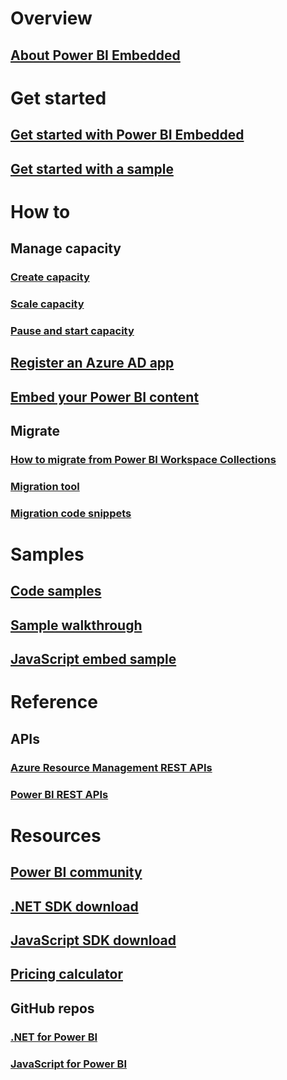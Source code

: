 # Overview
## [About Power BI Embedded](what-is-power-bi-embedded.md)

# Get started
## [Get started with Power BI Embedded](get-started.md)
## [Get started with a sample](https://powerbi.microsoft.com/documentation/powerbi-developer-embed-sample-app-owns-data/)

# How to
## Manage capacity
### [Create capacity](create-capacity.md)
### [Scale capacity](scale-capacity.md)
### [Pause and start capacity](pause-start.md)
## [Register an Azure AD app](https://powerbi.microsoft.com/documentation/powerbi-developer-register-app/)
## [Embed your Power BI content](https://powerbi.microsoft.com/documentation/powerbi-developer-embedding-content/)

## Migrate
### [How to migrate from Power BI Workspace Collections](migrate-from-power-bi-workspace-collections.md)
### [Migration tool](migrate-tool.md)
### [Migration code snippets](migrate-code-snippets.md)

# Samples
## [Code samples](https://github.com/Microsoft/PowerBI-Developer-Samples)
## [Sample walkthrough](https://powerbi.microsoft.com/documentation/powerbi-developer-embed-sample-app-owns-data/)
## [JavaScript embed sample](https://microsoft.github.io/PowerBI-JavaScript/demo/)

# Reference
## APIs
### [Azure Resource Management REST APIs](https://docs.microsoft.com/rest/api/power-bi-embedded/)
### [Power BI REST APIs](https://msdn.microsoft.com/en-us/library/mt147898.aspx)

# Resources
## [Power BI community](http://community.powerbi.com/t5/Developer/bd-p/Developer)
## [.NET SDK download](https://www.nuget.org/packages/Microsoft.PowerBI.Api/)
## [JavaScript SDK download](https://www.nuget.org/packages/Microsoft.PowerBI.JavaScript/)
## [Pricing calculator](https://azure.microsoft.com/pricing/calculator/)
## GitHub repos
### [.NET for Power BI](https://github.com/Microsoft/PowerBI-CSharp)
### [JavaScript for Power BI](https://github.com/Microsoft/PowerBI-JavaScript)


